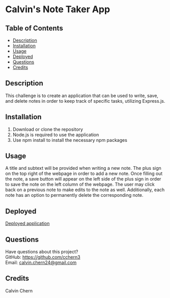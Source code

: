 # Calvin's Note Taker App
  ## Table of Contents
  * [Description](#description)
  * [Installation](#installation)
  * [Usage](#usage)
  * [Deployed](#deployed)
  * [Questions](#questions)
  * [Credits](#credits)
  ## Description
  This challenge is to create an application that can be used to write, save, and delete notes in order to keep track of specific tasks, utilizing Express.js. 
  ## Installation
1. Download or clone the repository
2. Node.js is required to use the application
3. Use npm install to install the necessary npm packages
  ## Usage
 A title and subtext will be provided when writing a new note. The plus sign on the top right of the webpage in order to add a new note. Once filling out the note, a save button will appear on the left side of the plus sign in order to save the note on the left column of the webpage. The user may click back on a previous note to make edits to the note as well. Additionally, each note has an option to permanently delete the corresponding note.
  ## Deployed 
  [Deployed application]()
  ## Questions
  Have questions about this project?  
  GitHub: https://github.com/cchern3  
  Email: calvin.chern24@gmail.com
  ## Credits
  Calvin Chern
